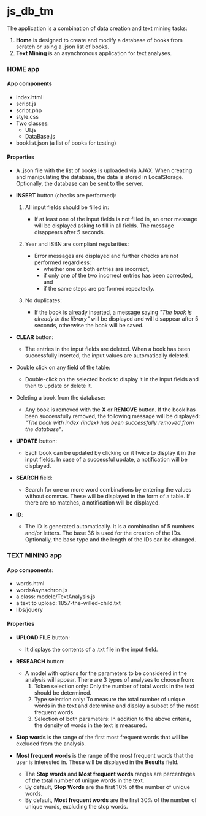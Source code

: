 # js_db_tm

The application is a combination of data creation and text mining tasks:
1. __Home__ is designed to create and modify a database of books from scratch or using a .json list of books.
2. __Text Mining__ is an asynchronous application for text analyses.

### HOME app

#### App components
* index.html
* script.js
* script.php
* style.css
* Two classes: 
	* UI.js
	* DataBase.js
* booklist.json (a list of books for testing)

#### Properties

* A .json file with the list of books is uploaded via AJAX. When creating and manipulating the database, the data is stored in LocalStorage. Optionally, the database can be sent to the server.

* __INSERT__ button (checks are performed):
	1. All input fields should be filled in:
		* If at least one of the input fields is not filled in, an error message will be displayed asking to fill in all fields. The message disappears after 5 seconds.

	2. Year and ISBN are compliant regularities:
		* Error messages are displayed and further checks are not performed regardless:
			* whether one or both entries are incorrect, 
			* if only one of the two incorrect entries has been corrected, and
			* if the same steps are performed repeatedly.

	3. No duplicates:
		* If the book is already inserted, a message saying _"The book is already in the library"_ will be displayed and will disappear after 5 seconds, otherwise the book will be saved.

* __CLEAR__ button:
	* The entries in the input fields are deleted. When a book has been successfully inserted, the input values are automatically deleted.
	
* Double click on any field of the table:
	* Double-click on the selected book to display it in the input fields and then to update or delete it.

* Deleting a book from the database:
	* Any book is removed with the __X__ or __REMOVE__ button. If the book has been successfully removed, the following message will be displayed: _"The book with index {index} has been successfully removed from the database"_.

* __UPDATE__ button:
	* Each book can be updated by clicking on it twice to display it in the input fields. In case of a successful update, a notification will be displayed.

* __SEARCH__ field:
	* Search for one or more word combinations by entering the values without commas. These will be displayed in the form of a table. If there are no matches, a notification will be displayed.

* __ID__:
	* The ID is generated automatically. It is a combination of 5 numbers and/or letters. The base 36 is used for the creation of the IDs. Optionally, the base type and the length of the IDs can be changed.


### TEXT MINING app

#### App components:
* words.html
* wordsAsynschron.js
* a class: modele/TextAnalysis.js
* a text to upload: 1857-the-willed-child.txt
* libs/jquery

#### Properties

* __UPLOAD FILE__ button:
	* It displays the contents of a .txt file in the input field.

* __RESEARCH__ button:
	* A model with options for the parameters to be considered in the analysis will appear. There are 3 types of analyses to choose from: 
		1. Token selection only: Only the number of total words in the text should be determined.
		2. Type selection only: To measure the total number of unique words in the text and determine and display a subset of the most frequent words.
		3. Selection of both parameters: In addition to the above criteria, the density of words in the text is measured.

* __Stop words__ is the range of the first most frequent words that will be excluded from the analysis.
* __Most frequent words__ is the range of the most frequent words that the user is interested in. These will be displayed in the __Results__ field.

	* The __Stop words__ and __Most frequent words__ ranges are percentages of the total number of unique words in the text. 
	* By default, __Stop Words__ are the first 10% of the number of unique words.
	* By default, __Most frequent words__ are the first 30% of the number of unique words, excluding the stop words.
